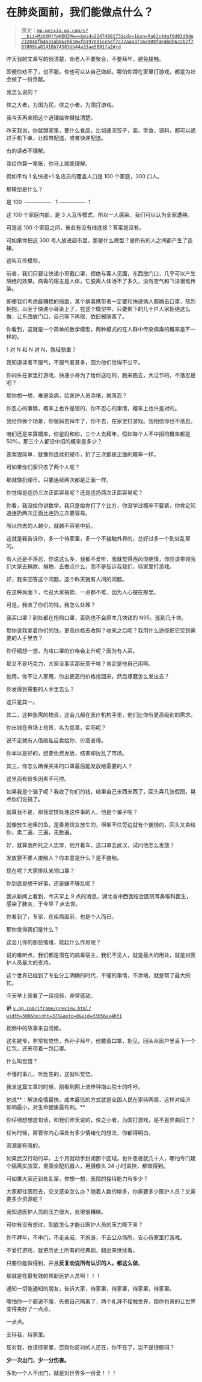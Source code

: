 # 在肺炎面前，我们能做点什么？

> 原文：[`mp.weixin.qq.com/s?__biz=MzU0MjYwNDU2Mw==&mid=2247488173&idx=1&sn=0a61c44af0d02d0de232840fb4631ab0&chksm=fb197ed1cc6ef7c72aaa3716a909f4e4bbb622b2f78f809ba81418b74583db44a33ae5801fa2#rd`](http://mp.weixin.qq.com/s?__biz=MzU0MjYwNDU2Mw==&mid=2247488173&idx=1&sn=0a61c44af0d02d0de232840fb4631ab0&chksm=fb197ed1cc6ef7c72aaa3716a909f4e4bbb622b2f78f809ba81418b74583db44a33ae5801fa2#rd)

昨天我的文章写的很清楚，劝老人不要聚会，不要拜年，避免接触。

即便你劝不了，说不服，你也可以从自己做起，哪怕你蹲在家里打游戏，都是为社会做了一份贡献。

我怎么说的？

侠之大者，为国为民，侠之小者，为国打游戏。

我今天再来把这个道理给你掰扯清楚。

昨天我说，你就蹲家里，要什么食品，比如速冻饺子，面，零食，调料，都可以通过手机下单，让超市配送，或者快递配送。

有的读者不理解。

我给你算一笔账，你马上就能理解。

假如平均 1 名快递+1 名店员的覆盖人口是 100 个家庭，300 口人。

那模型是什么？

是 100  —————   1 —————  1

这 100 个家庭内部，是 3 人互传模式，所以一人感染，我们可以认为全家遭殃。

可是这 100 个家庭之间，彼此有没有线连接？答案是没有。

可如果你把这 300 号人放进超市里，那是什么模型？是所有的人之间都产生了连接。

这叫互传模型。

前者，我们只要让快递小哥戴口罩，拒绝与客人见面，东西放门口，几乎可以产生隔绝的效果。病毒的宿主是人体，它脱离人体活不了多久，没有空气和飞沫很难传染。

即便我们考虑最糟糕的局面，某个病毒携带者一定要和快递俩人都摘去口罩，热烈拥抱，以至于快递小哥染上了，在这个模型中，只要剩下的几十户人家拒绝这么做，让东西放门口，自己等下再取，依旧被隔离了。

你看到，这就是一个简单的数学模型，两种模式的在人群中传染病毒的概率是不一样的。

1 对 N 和 N 对 N，孰轻孰重？

我知道读者不服气，不服气者甚多，因为他们觉得不公平。

你闷头在家里打游戏，快递小哥为了给你送吃的，跑来跑去，大过节的，不落忍是吧？

那你想一想，难道染病，给医护人员添堵，就落忍？

你忍心的事情，概率上也许是错的，你不忍心的事情，概率上也许是对的。

我给你换个场景，你爸妈去拜年了，你不去，在家里打游戏。我相信你也不落忍。

咱们还是来算概率，你爸妈和你，三个人去拜年，假如每个人不中招的概率都是 50%，那三个人都没中招的概率是多少？

答案很简单，就像你连续扔硬币，扔了三次都是正面的概率一样。

可如果你们家只去了两个人呢？

那就像扔硬币，只要连续两次都是正面一样。

你觉得是连扔三次正面容易呢？还是连扔两次正面容易呢？

你看，我没给你讲数学，我只是给你打了个比方，你没学过概率不要紧，你肯定知道连扔两次正面比连扔三次要容易。

所以你去的人越少，就越不容易中招。

这就是我告诉你，多一个待家里，多一个不接触外界的，总好过多一个到处乱窜的。

有人还是不落忍，你说这么多，我都不爱听，我就觉得西风你绝情，你应该带领我们大家去捐款、捐物，去做点什么，而不是告诉我我们，待家里打游戏。

好，我来回答这个问题，这个昨天就有人问的问题。

在这种局面下，号召大家捐款，一点都不难，因为人心摆在那里。

可是，我收了你们的钱，我怎么处理？

我买口罩？到处都在抢购口罩，否则也不会原本几块钱的 N95，涨到几十块。

那你说我拿着你们的钱，更高价格去收购？收来之后呢？我用什么途径把它交到需要的人手里去？

你仔细想一想，为啥口罩的价格会上升呢？因为有人买。

那又不是巧克力，大家没事买那玩意干啥？肯定是他自己用啊。

他用，你不让人家用，你出更高的价格抢回来，然后琢磨怎么发出去？

你发得到需要的人手里去么？

这只是其一。

其二，这种急需的物资，这会儿都在医疗机构手里，他们比你有更高级别的需求。

你出钱在市场上抢货，名为慈善，实际呢？

说不定就有人借故私自卖给你，价高者得。

你本以是好的，想要免费发放，结果却扰乱了市场。

其三，你怎么确保买来的口罩最后能发放给需要的人？

这里面有很多因素不可控。

如果我是个骗子呢？我收了你们的钱，结果自己米西米西了，回头弄几张假图，晃点你们说捐了。

就算我不是，那我安排处理这件事的人，他是个骗子呢？

就像放生池里的鱼，是善男信女放生的，但架不住旁边就有个捕捞的，回头又卖给你，卖二遍，三遍，无数遍。

好，就算我所托之人忠厚，他开着车，送口罩去武汉，试问他怎么发放？

发放要不要人接触人？你本意是什么？是不接触。

现在呢？大家排队来领口罩？

你到底是想干好事，还是嫌不够乱呢？

我从新闻上看到，今天早上 9 点的消息，湖北省中西医结合医院耳鼻喉科医生，感染了肺炎，于今早 7 点去世。

你看到了，专家，在疾病面前，也是个人而已。

那你觉得我们是什么？

这会儿你的那些情绪，能起什么作用呢？

说的难听点，我们都是潜在的病毒宿主，我们不见人，就是最大的用处，就是对医护人员最大的支持。

这个世界已经到了专业分工明确的时代，不懂的事情，不添堵，就是帮了最大的忙。

今天早上我看了一段视频，非常感动。

📹 [`v.qq.com/iframe/preview.html?width=500&height=375&auto=0&vid=d3056vv4hfi`](https://v.qq.com/iframe/preview.html?width=500&height=375&auto=0&vid=d3056vv4hfi)

视频中的故事来自河南。

这名姥爷，非常有觉悟，外孙子拜年，他戴着口罩，拒见。回头从窗户里丢下一个红包，还夹带着一包口罩。

什么叫觉悟？

不懂的事儿，听医生的，这就叫觉悟。

我发这篇文章的时候，刚看到网上流传钟南山院士的呼吁。

他说**：解决疫情最快，成本最低的方式就是全国人民在家待两周，这样对经济影响最小，对生命健康最有利。**

你仔细想想这句话，和我们昨天说的，侠之小者，为国打游戏，是不是异曲同工？

任何时候，甭管你内心深处有多少情绪化的想法，你都得明白。

资源是有限的。

如果武汉行动的早，上个月就动手封闭那个区域。也许患者就几十人，哪怕专门建个隔离实验室，里面全配机器人，用摄像头 24 小时监控，都做得到。

可如果大家还到处乱窜，你想一想，医院的接待能力有多少？

大家都往医院去，交叉感染怎么办？随着人数的增多，你需要多少医护人员？又需要多少资源呢？

我知道医护人员的压力很大，处境很糟糕。

可你有没有想过，到底怎么才能让医护人员的压力降下来？

你不拜年，不串门，不走亲戚，不旅游，不去公众场所，安心待家里打游戏。

不爱打游戏，就把历史上所有的经典剧，翻出来继续看。

只要你能做得到，并且**反复劝说所有认识的人，都这么做**。

那就是在最有效的帮助医护人员啊！！！

通知一切能通知的朋友，告诉大家，待家里，待家里，待家里，待家里。

哪怕你一个都说不服，先把自己隔离了，两个礼拜不接触世界，那你也真的让世界变得美好了一点点。

一点点。

支持我，待家里。

反对我，也请待家里，否则你反对的人还在，你不在了，岂不是很郁闷？

**少一次出门，少一分伤害。**

多劝一个人不出门，就是对世界多一份爱！！！